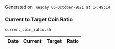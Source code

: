 Generated on `Tuesday 05-October-2021 at 14:49:14`

### Current to Target Coin Ratio
`current_coin_ratio.sh`

Date|Current|Target|Ratio
---|---|---|---
